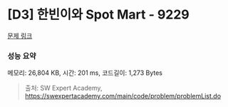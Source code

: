 # [D3] 한빈이와 Spot Mart - 9229 

[문제 링크](https://swexpertacademy.com/main/code/problem/problemDetail.do?contestProbId=AW8Wj7cqbY0DFAXN) 

### 성능 요약

메모리: 26,804 KB, 시간: 201 ms, 코드길이: 1,273 Bytes



> 출처: SW Expert Academy, https://swexpertacademy.com/main/code/problem/problemList.do